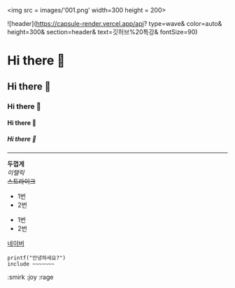 <img src = images/'001.png' width=300 height = 200> </img>

![header](https://capsule-render.vercel.app/api?
type=wave&
color=auto&
height=300&
section=header&
text=깃허브%20특강&
fontSize=90)

# Hi there 👋
## Hi there 👋
### Hi there 👋
#### Hi there 👋
##### Hi there 👋

---
**두껍게** <br>
*이탤릭* <br>
~~스트라이크~~ <br>

* 1번
* 2번
- 1번
- 2번

[네이버](https://www.naver.com)
```
printf("안녕하세요?")
include ~~~~~~~

```
:smirk
:joy
:rage

